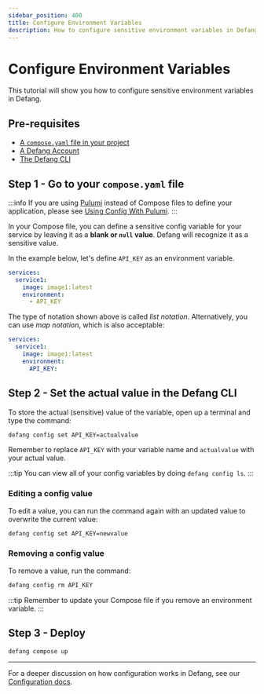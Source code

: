 ```yaml
---
sidebar_position: 400
title: Configure Environment Variables
description: How to configure sensitive environment variables in Defang.
---
```


# Configure Environment Variables


This tutorial will show you how to configure sensitive environment variables in Defang.

## Pre-requisites
* [A `compose.yaml` file in your project](https://docs.docker.com/compose/gettingstarted/)
* [A Defang Account](/docs/concepts/authentication)
* [The Defang CLI](/docs/getting-started#install-the-defang-cli)

## Step 1 - Go to your `compose.yaml` file
:::info 
If you are using [Pulumi](/docs/concepts/pulumi) instead of Compose files to define your application, please see [Using Config With Pulumi](/docs/concepts/configuration#using-config-with-pulumi).
:::

In your Compose file, you can define a sensitive config variable for your service by leaving it as a **blank or `null` value**. Defang will recognize it as a sensitive value. 

In the example below, let's define `API_KEY` as an environment variable.

```yaml
services:
  service1:
    image: image1:latest
    environment:
      - API_KEY
```

The type of notation shown above is called *list notation*. Alternatively, you can use *map notation*, which is also acceptable:
```yaml
services:
  service1:
    image: image1:latest
    environment:
      API_KEY:
```

## Step 2 - Set the actual value in the Defang CLI
To store the actual (sensitive) value of the variable, open up a terminal and type the command:
```bash
defang config set API_KEY=actualvalue
```
Remember to replace `API_KEY` with your variable name and `actualvalue` with your actual value. 

:::tip
You can view all of your config variables by doing `defang config ls`.
:::

### Editing a config value
To edit a value, you can run the command again with an updated value to overwrite the current value:
```bash
defang config set API_KEY=newvalue
```

### Removing a config value
To remove a value, run the command:
```bash
defang config rm API_KEY
```
:::tip
Remember to update your Compose file if you remove an environment variable.
:::

## Step 3 - Deploy
```bash
defang compose up
```

---
For a deeper discussion on how configuration works in Defang, see our [Configuration docs](/docs/concepts/configuration).

